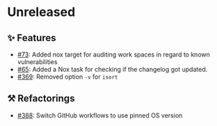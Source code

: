# Unreleased

## ✨ Features

* [#73](https://github.com/exasol/python-toolbox/issues/73): Added nox target for auditing work spaces in regard to known vulnerabilities
* [#65](https://github.com/exasol/python-toolbox/issues/65): Added a Nox task for checking if the changelog got updated.
* [#369](https://github.com/exasol/python-toolbox/issues/369): Removed option `-v` for `isort`

## ⚒️ Refactorings
* [#388](https://github.com/exasol/python-toolbox/issues/388): Switch GitHub workflows to use pinned OS version